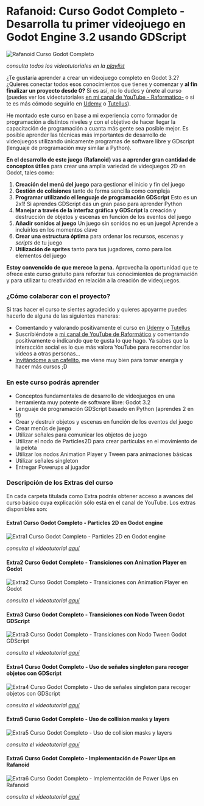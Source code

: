 # Rafanoid: Curso Godot Completo - Desarrolla tu primer videojuego en Godot Engine 3.2 usando GDScript

![Rafanoid Curso Godot Completo](Thumbnails/CursoGodot.jpg)

*consulta todos los videotutoriales en la [playlist](https://www.youtube.com/watch?v=1wSwA1cYzIA&list=PLpdhBEtT9SDn2_tc1G8cZHHUhywJxLFU3)*

¿Te gustaría aprender a crear un videojuego completo en Godot 3.2? ¿Quieres conectar todos esos conocimientos que tienes y comenzar y **al fin finalizar un proyecto desde 0?** Si es así, no lo dudes y únete al curso (puedes ver los videotutoriales [en mi canal de YouTube - Raformatico-](https://www.youtube.com/c/raformatico) o si te es más cómodo seguirlo en [Udemy](https://www.udemy.com/course/godot-3-primer-videojuego/) o [Tutellus](https://www.tutellus.com/tecnologia/videojuegos/haz-tu-primer-videojuego-con-godot-32-30039)).

He montado este curso en base a mi experiencia como formador de programación a distintos niveles y con el objetivo de hacer llegar la capacitación de programación a cuanta más gente sea posible mejor. Es posible aprender las técnicas más importantes de desarrollo de videojuegos utilizando únicamente programas de software libre y GDscript (lenguaje de programación muy similar a Python).

**En el desarrollo de este juego (Rafanoid) vas a aprender gran cantidad de conceptos útiles** para crear una amplia variedad de videojuegos 2D en Godot, tales como:

1. **Creación del menú del juego** para gestionar el inicio y fin del juego
2. **Gestión de colisiones** tanto de forma sencilla como compleja
3. **Programar utilizando el lenguaje de programación GDScript** Esto es un 2x1! Si aprendes GDScript das un gran paso para aprender Python
4. **Manejar a través de la interfaz gráfica y GDScript** la creación y destrucción de objetos y escenas en función de los eventos del juego
5. **Añadir sonidos al juego** Un juego sin sonidos no es un juego! Aprende a incluirlos en los momentos clave
6. **Crear una estructura óptima** para ordenar los recursos, escenas y *scripts* de tu juego
7. **Utilización de sprites** tanto para tus jugadores, como para los elementos del juego

**Estoy convencido de que merece la pena.** Aprovecha la oportunidad que te ofrece este curso gratuito para reforzar tus conocimientos de programación y para utilizar tu creatividad en relación a la creación de videojuegos.

### ¿Cómo colaborar con el proyecto?

Si tras hacer el curso te sientes agradecido y quieres apoyarme puedes hacerlo de alguna de las siguientes maneras:

- Comentando y valorando positivamente el curso en [Udemy](https://www.udemy.com/course/godot-3-primer-videojuego/) o [Tutellus](https://www.tutellus.com/tecnologia/videojuegos/haz-tu-primer-videojuego-con-godot-32-30039)
- Suscribiéndote a [mi canal de YouTube de Raformático](https://www.youtube.com/c/raformatico) y comentando positivamente o indicando que te gusta lo que hago. Ya sabes que la interacción social es lo que más valora YouTube para recomendar los vídeos a otras personas...
- [Invitándome a un cafelito](https://www.buymeacoffee.com/raformatico), me viene muy bien para tomar energía y hacer más cursos ;D

### En este curso podrás aprender

- Conceptos fundamentales de desarrollo de videojuegos en una herramienta muy potente de software libre: Godot 3.2
- Lenguaje de programación GDScript basado en Python (aprendes 2 en 1!)
- Crear y destruir objetos y escenas en función de los eventos del juego
- Crear menús de juego
- Utilizar señales para comunicar los objetos de juego
- Utilizar el nodo de Particles2D para crear partículas en el movimiento de la pelota
- Utilizar los nodos Animation Player y Tween para animaciones básicas
- Utilizar señales singleton
- Entregar Powerups al jugador

### Descripción de los Extras del curso

En cada carpeta titulada como Extra podrás obtener acceso a avances del curso básico cuya explicación sólo está en el canal de YouTube. Los extras disponibles son:

#### Extra1 Curso Godot Completo - Particles 2D en Godot engine

![Extra1 Curso Godot Completo - Particles 2D en Godot engine](Thumbnails/extra1.png)

*consulta el videotutorial [aquí](https://www.youtube.com/watch?v=sQ_NhtFkv4M)*

#### Extra2 Curso Godot Completo - Transiciones con Animation Player en Godot

![Extra2 Curso Godot Completo - Transiciones con Animation Player en Godot](Thumbnails/extra2.png)

*consulta el videotutorial [aquí](https://www.youtube.com/watch?v=cd3kvIf8AoQ)*

#### Extra3 Curso Godot Completo - Transiciones con Nodo Tween Godot GDScript

![Extra3 Curso Godot Completo - Transiciones con Nodo Tween Godot GDScript](Thumbnails/extra3.png)

*consulta el videotutorial [aquí](https://www.youtube.com/watch?v=dbw8pEnJChQ)*

#### Extra4 Curso Godot Completo - Uso de señales singleton para recoger objetos con GDScript

![Extra4 Curso Godot Completo - Uso de señales singleton para recoger objetos con GDScript](Thumbnails/extra4.png)

*consulta el videotutorial [aquí](https://www.youtube.com/watch?v=Mo6sbDlk0nQ)*

#### Extra5 Curso Godot Completo - Uso de collision masks y layers

![Extra5 Curso Godot Completo - Uso de collision masks y layers](Thumbnails/extra5.png)

*consulta el videotutorial [aquí](https://www.youtube.com/watch?v=8FILrmpwWo4)*

#### Extra6 Curso Godot Completo - Implementación de Power Ups en Rafanoid

![Extra6 Curso Godot Completo - Implementación de Power Ups en Rafanoid](Thumbnails/extra6.png)

*consulta el videotutorial [aquí](https://www.youtube.com/watch?v=98j1v8cz2n8)*